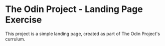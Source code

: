# The Odin Project - Landing Page Exercise

This project is a simple landing page, created as part of The Odin Project's currulum.
